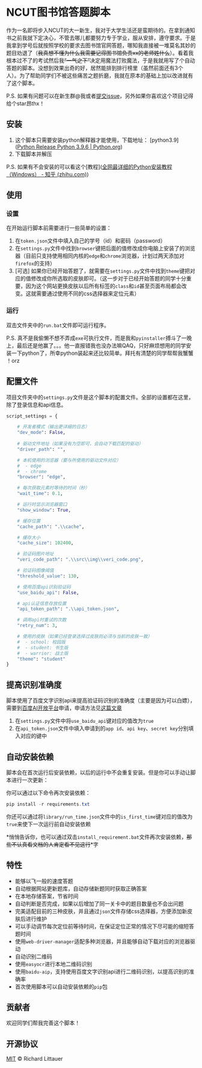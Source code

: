 # NCUT图书馆答题脚本

作为一名即将步入NCUT的大一新生，我对于大学生活还是蛮期待的。在拿到通知书之前我就下定决心，不管去哪儿都要努力专于学业，服从安排，遵守要求。于是我拿到学号后就按照学校的要求去图书馆官网答题，哪知我直接被一堆莫名其妙的题目劝退了（~~我真想不懂为什么我需要记得图书馆负责xx的老师姓什么~~）。看着我根本过不了的考试然后我~~“一气之下”~~决定用魔法打败魔法，于是我就用写了个自动答题的脚本。没想到效果出奇的好，居然能排到排行榜里（虽然前面还有3个人）。为了帮助同学们不被这些痛苦之题折磨，我就在原本的基础上加以改进就有了这个脚本。

P.S. 如果有问题可以在新生群@我或者[提交issue](https://github.com/batu1579/NCUT-library-auto-answer/issues/new)，另外如果你喜欢这个项目记得给个star昂thx！

## 安装

1.  这个脚本只需要安装python解释器才能使用，下载地址： [python3.9]([Python Release Python 3.9.6 | Python.org](https://www.python.org/downloads/release/python-396/))
2.  下载脚本并解压

P.S. 如果有不会安装的可以看这个[教程]([全网最详细的Python安装教程（Windows） - 知乎 (zhihu.com)](https://zhuanlan.zhihu.com/p/344887837))

## 使用

### 设置

在开始运行脚本前需要进行一些简单的设置：

1.  在`token.json`文件中填入自己的学号（id）和密码（password）
2.  在`settings.py`文件中找到`browser`键把后面的值修改成你电脑上安装了的浏览器（目前只支持使用相同内核的`edge`和`chrome`浏览器，计划过两天添加对`firefox`的支持）
3.  [可选] 如果你已经开始答题了，就需要在`settings.py`文件中找到`theme`键把对应的值修改成你所选取的皮肤即可。（这一步对于已经开始答题的同学十分重要，因为这个网站更换皮肤以后所有标签的`class`和`id`甚至页面布局都会改变。这就需要通过使用不同的css选择器来定位元素）

### 运行

双击文件夹中的`run.bat`文件即可运行程序。

P.S. 真不是我偷懒不想不弄成`exe`可执行文件，而是我和`pyinstaller`搏斗了一晚上，最后还是他赢了。。。他一直报错我也没办法嘛QAQ，只好麻烦想用的同学安装一下python了，所幸python装起来还比较简单。拜托有清楚的同学帮帮我蟹蟹 ！orz

## 配置文件

项目文件夹中的`settings.py`文件是这个脚本的配置文件。全部的设置都在这里，除了登录信息和api信息。

```python
script_settings = {

    # 开发者模式（输出更详细的日志）
    "dev_mode": False,
    
    # 驱动文件地址（如果没有为空即可，会自动下载匹配的驱动）
    "driver_path": "",

    # 本机使用的浏览器（要与所使用的驱动文件对应）
    #  - edge
    #  - chrome
    "browser": "edge",

    # 每次获取元素时等待的时间（秒）
    "wait_time": 0.1,

    # 运行时显示浏览器窗口
    "show_window": True,

    # 缓存位置
    "cache_path": ".\\cache",

    # 缓存大小
    "cache_size": 102400,

    # 验证码图片地址
    "veri_code_path": ".\\src\\img\\veri_code.png",

    # 验证码图像阈值
    "threshold_value": 130,

    # 使用百度api识别验证码
    "use_baidu_api": False,

    # api认证信息存放位置
    "api_token_path": ".\\api_token.json",

    # 调用api时重试的次数
    "retry_num": 3,

    # 使用的皮肤（如果已经登录选择过皮肤则必须与当前的皮肤一致）
    #  - school: 校园版
    #  - student: 书生版
    #  - warrior: 战士版
    "theme": "student"
}
```

## 提高识别准确度

脚本使用了百度文字识别api来提高验证码识别的准确度（主要是因为可以白嫖），需要到[百度AI开放平台](https://ai.baidu.com/tech/ocr/general)申请，申请方法见[这篇文章](https://ai.baidu.com/ai-doc/OCR/dk3iqnq51)

1.  在`settings.py`文件中将`use_baidu_api`键对应的值改为`true`
2.  在`api_token.json`文件中填入申请到的`app id`、`api key`、`secret key`分别填入对应的键中

## 自动安装依赖

脚本会在首次运行后安装依赖，以后的运行中不会重复安装。但是你可以手动让脚本进行一次更新：

你可以通过以下命令再次安装依赖：

```powershell
pip install -r requirements.txt
```

你还可以通过将`library/run_time.json`文件中的`is_first_time`键对应的值改为`true`来使下一次运行前自动安装依赖

*悄悄告诉你，也可以通过双击`install_requirement.bat`文件再次安装依赖，~~那些不认真看文档的人肯定看不见这行~~*字

## 特性

-   能够以飞一般的速度答题
-   自动根据网站更新题库，自动存储新题同时获取正确答案
-   在本地存储答案，节省时间
-   自动判断是否完成，如果以后增加了同一关卡中的题目数量也不会出问题
-   完美适配目前的三种皮肤，并且通过`json`文件存储css选择器，方便添加新皮肤后进行维护
-   可以手动调节每次定位前等待时间，在保证定位正常的情况下尽可能的缩短答题时间
-   使用`web-driver-manager`适配多种浏览器，并且能够自动下载对应的浏览器驱动
-   自动识别二维码
-   使用`easyocr`进行本地二维码识别
-   使用`baidu-aip`，支持使用百度文字识别api进行二维码识别，以提高识别的准确率
-   首次使用脚本可以自动安装依赖的`pip`包

## 贡献者

欢迎同学们帮我完善这个脚本！

## 开源协议

[MIT](https://github.com/RichardLitt/standard-readme/blob/master/LICENSE) © Richard Littauer